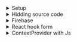 <details>
<summary>Setup</summary>

```js
// npm install react-router-dom@6
// npm install react-icons --save
// Testing commit
```

Form

```js
// npm install react-hook-form
// npm i yup
// npm i @hookform/resolvers
```

</details>

<details>
<summary>Hidding source code</summary>

```js
// https://www.capscode.in/blog/how-to-hide-reactjs-code-from-browser
```

.env

```js
// add .env file at the root of the project white this line, before npm run build
// GENERATE_SOURCEMAP = false;
```

<!-- or  -->

package.json

```js
"build": "set \"GENERATE_SOURCEMAP=false\" && react-scripts build"
//The && DOES NOT work in the PowerShell but WORKS in cmd, so make sure in which CLI you are writing npm run build
```

</details>

<details>
<summary>Firebase</summary>

```js
// npm install firebase
```

</details>

<details>
<summary>React hook form</summary>

using test

```js
// name: string()
// .trim()
// .required("Saisissez votre nom")
// .test(
//     "contains-firstname-and-lastname",
//     ((value) => space.includes(value.trim())) &&
//         "Please enter your firstname and lastname",
//     (value) => value.length > 2
// ),
```

</details>

<details>
<summary>ContextProvider with Js</summary>

```js

```

</details>
